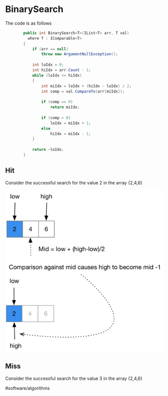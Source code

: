 # BinarySearch
The code is as follows

```csharp
        public int BinarySearch<T>(IList<T> arr, T val) 
          where T : IComparable<T>
        {
            if (arr == null)
                throw new ArgumentNullException();

            int loIdx = 0;
            int hiIdx = arr.Count - 1;
            while (loIdx <= hiIdx)
            {
                int miIdx = loIdx + (hiIdx - loIdx) / 2;
                int comp = val.CompareTo(arr[miIdx]);

                if (comp == 0)
                    return miIdx;

                if (comp > 0)
                    loIdx = miIdx + 1;
                else
                    hiIdx = miIdx - 1;
            }

            return ~loIdx;
        }
```

## Hit
Consider the successful search for the value 2 in the array {2,4,6}

![](BinarySearch/D6D39EB8-BBA0-4F27-B385-887C0FED537C.png)

## Miss
Consider the successful search for the value 3 in the array {2,4,6}












#software/algorithms